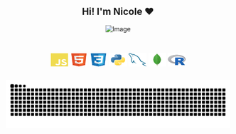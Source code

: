 <div align="center">
  <strong><h2>Hi! I'm Nicole ❤️</h2></strong>
</div>

<div align="center">
  <img width="2000" height="300" alt="Image" src="https://github.com/user-attachments/assets/31241d1e-7280-45a7-8d3d-c0abb1cb3fc4" />
</div>

##                                                                 
<div align="center" style="display: inline_block"><br>
  <img align="center" alt="Nicole-Js" height="30" width="40" src="https://raw.githubusercontent.com/devicons/devicon/master/icons/javascript/javascript-plain.svg">
  <img align="center" alt="Nicole-HTML" height="30" width="40" src="https://raw.githubusercontent.com/devicons/devicon/master/icons/html5/html5-original.svg">
  <img align="center" alt="Nicole-CSS" height="30" width="40" src="https://raw.githubusercontent.com/devicons/devicon/master/icons/css3/css3-original.svg">
  <img align="center" alt="Nicole-Python" height="30" width="40" src="https://raw.githubusercontent.com/devicons/devicon/master/icons/python/python-original.svg">
  <img align="center" alt="Nicole-MySQL" height="30" width="40" src="https://raw.githubusercontent.com/devicons/devicon/master/icons/mysql/mysql-original.svg">
  <img align="center" alt="Nicole-MongoDB" height="30" width="40" src="https://raw.githubusercontent.com/devicons/devicon/master/icons/mongodb/mongodb-original.svg">
  <img align="center" alt="Nicole-R" height="30" width="40" src="https://raw.githubusercontent.com/devicons/devicon/master/icons/r/r-original.svg">
  
</div>



 ##


<div align="center">
  <img alt="github contribution grid snake animation" src="https://raw.githubusercontent.com/nicolecristinaw/nicolecristinaw/output/github-contribution-grid-snake-dark.svg">
</div>

##


